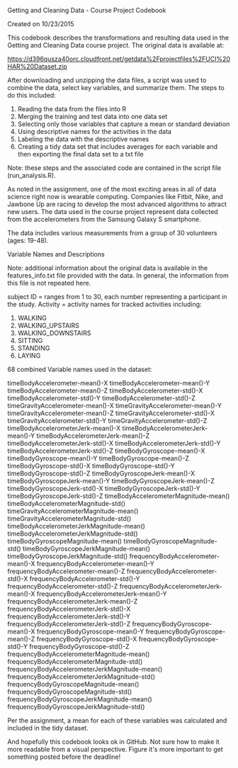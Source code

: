 Getting and Cleaning Data - Course Project
Codebook

Created on 10/23/2015

This codebook describes the transformations and resulting data used in the Getting and Cleaning Data course project.
The original data is available at:

https://d396qusza40orc.cloudfront.net/getdata%2Fprojectfiles%2FUCI%20HAR%20Dataset.zip

After downloading and unzipping the data files, a script was used to combine the data, select key variables, and summarize them.
The steps to do this included:

1. Reading the data from the files into R
2. Merging the training and test data into one data set
3. Selecting only those variables that capture a mean or standard deviation
4. Using descriptive names for the activities in the data
5. Labeling the data with the descriptive names
6. Creating a tidy data set that includes averages for each variable and then exporting the final data set to a txt file

Note: these steps and the associated code are contained in the script file (run_analysis.R).

As noted in the assignment, one of the most exciting areas in all of data science right now is wearable computing.
Companies like Fitbit, Nike, and Jawbone Up are racing to develop the most advanced algorithms to attract new users. 
The data used in the course project represent data collected from the accelerometers from the Samsung Galaxy S smartphone.

The data includes various measurements from a group of 30 volunteers (ages: 19-48).

Variable Names and Descriptions

Note: additional information about the original data is available in the features_info.txt file provided with the data.
In general, the information from this file is not repeated here.

subject	ID = ranges from 1 to 30, each number representing a participant in the study.
Activity = activity names for tracked activities including:

1. WALKING
2. WALKING_UPSTAIRS
3. WALKING_DOWNSTAIRS
4. SITTING
5. STANDING
6. LAYING

68 combined Variable names used in the dataset:

timeBodyAccelerometer-mean()-X
timeBodyAccelerometer-mean()-Y
timeBodyAccelerometer-mean()-Z
timeBodyAccelerometer-std()-X
timeBodyAccelerometer-std()-Y
timeBodyAccelerometer-std()-Z
timeGravityAccelerometer-mean()-X
timeGravityAccelerometer-mean()-Y
timeGravityAccelerometer-mean()-Z
timeGravityAccelerometer-std()-X
timeGravityAccelerometer-std()-Y
timeGravityAccelerometer-std()-Z
timeBodyAccelerometerJerk-mean()-X
timeBodyAccelerometerJerk-mean()-Y
timeBodyAccelerometerJerk-mean()-Z
timeBodyAccelerometerJerk-std()-X
timeBodyAccelerometerJerk-std()-Y
timeBodyAccelerometerJerk-std()-Z
timeBodyGyroscope-mean()-X
timeBodyGyroscope-mean()-Y
timeBodyGyroscope-mean()-Z
timeBodyGyroscope-std()-X
timeBodyGyroscope-std()-Y
timeBodyGyroscope-std()-Z
timeBodyGyroscopeJerk-mean()-X
timeBodyGyroscopeJerk-mean()-Y
timeBodyGyroscopeJerk-mean()-Z
timeBodyGyroscopeJerk-std()-X
timeBodyGyroscopeJerk-std()-Y
timeBodyGyroscopeJerk-std()-Z
timeBodyAccelerometerMagnitude-mean()
timeBodyAccelerometerMagnitude-std()
timeGravityAccelerometerMagnitude-mean()
timeGravityAccelerometerMagnitude-std()
timeBodyAccelerometerJerkMagnitude-mean()
timeBodyAccelerometerJerkMagnitude-std()
timeBodyGyroscopeMagnitude-mean()
timeBodyGyroscopeMagnitude-std()
timeBodyGyroscopeJerkMagnitude-mean()
timeBodyGyroscopeJerkMagnitude-std()
frequencyBodyAccelerometer-mean()-X
frequencyBodyAccelerometer-mean()-Y
frequencyBodyAccelerometer-mean()-Z
frequencyBodyAccelerometer-std()-X
frequencyBodyAccelerometer-std()-Y
frequencyBodyAccelerometer-std()-Z
frequencyBodyAccelerometerJerk-mean()-X
frequencyBodyAccelerometerJerk-mean()-Y
frequencyBodyAccelerometerJerk-mean()-Z
frequencyBodyAccelerometerJerk-std()-X
frequencyBodyAccelerometerJerk-std()-Y
frequencyBodyAccelerometerJerk-std()-Z
frequencyBodyGyroscope-mean()-X
frequencyBodyGyroscope-mean()-Y
frequencyBodyGyroscope-mean()-Z
frequencyBodyGyroscope-std()-X
frequencyBodyGyroscope-std()-Y
frequencyBodyGyroscope-std()-Z
frequencyBodyAccelerometerMagnitude-mean()
frequencyBodyAccelerometerMagnitude-std()
frequencyBodyAccelerometerJerkMagnitude-mean()
frequencyBodyAccelerometerJerkMagnitude-std()
frequencyBodyGyroscopeMagnitude-mean()
frequencyBodyGyroscopeMagnitude-std()
frequencyBodyGyroscopeJerkMagnitude-mean()
frequencyBodyGyroscopeJerkMagnitude-std()

Per the assignment, a mean for each of these variables was calculated and included in the tidy dataset.

And hopefully this codebook looks ok in GitHub. Not sure how to make it more readable from a visual perspective. Figure it's more important to get something posted before the deadline!
